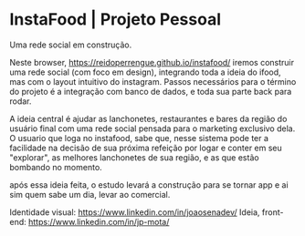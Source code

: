 # InstaFood | Projeto Pessoal
Uma rede social em construção.

Neste browser, https://reidoperrengue.github.io/instafood/ iremos construir uma rede social (com foco em design), integrando toda a ideia do ifood, mas com o layout intuitivo do instagram. Passos necessários para o término do projeto é a integração com banco de dados, e toda sua parte back para rodar.

A ideia central é ajudar as lanchonetes, restaurantes e bares da região do usuário final com uma rede social pensada para o marketing exclusivo dela. O usuario que loga no instafood, sabe que, nesse sistema pode ter a facilidade na decisão de sua próxima refeição por logar e conter em seu "explorar", as melhores lanchonetes de sua região, e as que estão bombando no momento.

após essa ideia feita, o estudo levará a construção para se tornar app e ai sim quem sabe um dia, levar ao comercial.

Identidade visual: https://www.linkedin.com/in/joaosenadev/ Ideia, front-end: https://www.linkedin.com/in/jp-mota/
